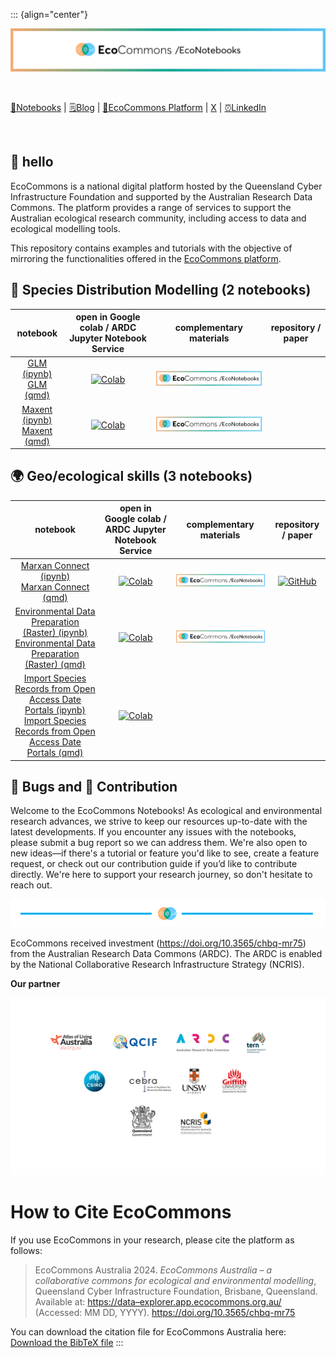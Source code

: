 ::: {align="center"}
<p><a align="center" href="" target="_blank"> <img src="https://github.com/EcoCommons-Australia-2024-2026/notebooks/raw/main/assets/notebooks_banner_withframe.png" alt="Banner" width="850"/> </a></p>

<br>

[📔Notebooks](https://github.com/EcoCommons-Australia-2024-2026/notebooks) \| [🗒️Blog](https://ecocommons-australia-2024-2026.github.io/ec-notebook_site) \| [🌿EcoCommons Platform](https://www.ecocommons.org.au) \| [X](https://twitter.com/EcoCommonsAus) \| [⏰LinkedIn](https://www.linkedin.com/company/ecocommons-australia/posts/?feedView=all)

<br>

## 🐢 hello

EcoCommons is a national digital platform hosted by the Queensland Cyber Infrastructure Foundation and supported by the Australian Research Data Commons. The platform provides a range of services to support the Australian ecological research community, including access to data and ecological modelling tools.

This repository contains examples and tutorials with the objective of mirroring the functionalities offered in the [EcoCommons platform](https://www.ecocommons.org.au/).

<!--- AUTOGENERATED-NOTEBOOKS-TABLE -->

<!---
   WARNING: DO NOT EDIT THIS TABLE MANUALLY. IT IS AUTOMATICALLY GENERATED.
   HEAD OVER TO CONTRIBUTING.MD FOR MORE DETAILS ON HOW TO MAKE CHANGES PROPERLY.
-->

## 🐨 Species Distribution Modelling (2 notebooks)

| **notebook** | **open in Google colab / ARDC Jupyter Notebook Service** | **complementary materials** | **repository / paper** |
|:--:|:--:|:--:|:--:|
| [GLM (ipynb)](https://github.com/EcoCommons-Australia-2024-2026/notebooks/blob/main/notebooks/EC_GLM.ipynb) <br> [GLM (qmd)](https://github.com/EcoCommons-Australia-2024-2026/notebooks/blob/main/notebooks/EC_GLM.qmd) | [![Colab](https://colab.research.google.com/assets/colab-badge.svg)](https://colab.research.google.com/github/EcoCommons-Australia-2024-2026/notebooks/blob/main/notebooks/EC_GLM.ipynb) | [![EcoNotebooks Blog](https://github.com/EcoCommons-Australia-2024-2026/notebooks/raw/main/assets/notebook_icon.png)](https://ecocommons-australia-2024-2026.github.io/notebook-blog/models/EC_GLM.html) |  |
| [Maxent (ipynb)](https://github.com/EcoCommons-Australia-2024-2026/notebooks/blob/main/notebooks/) <br> [Maxent (qmd)](https://github.com/EcoCommons-Australia-2024-2026/notebooks/blob/main/notebooks/.qmd) | [![Colab](https://colab.research.google.com/assets/colab-badge.svg)](https://colab.research.google.com/github/EcoCommons-Australia-2024-2026/notebooks/blob/main/notebooks/) | [![EcoNotebooks Blog](https://github.com/EcoCommons-Australia-2024-2026/notebooks/raw/main/assets/notebook_icon.png)](https://ecocommons-australia-2024-2026.github.io/ec-notebook_site/maxent.qmd) |  |

## 🌍 Geo/ecological skills (3 notebooks)

| **notebook** | **open in Google colab / ARDC Jupyter Notebook Service** | **complementary materials** | **repository / paper** |
|:--:|:--:|:--:|:--:|
| [Marxan Connect (ipynb)](https://github.com/EcoCommons-Australia-2024-2026/notebooks/blob/main/notebooks/) <br> [Marxan Connect (qmd)](https://github.com/EcoCommons-Australia-2024-2026/notebooks/blob/main/notebooks/.qmd) | [![Colab](https://colab.research.google.com/assets/colab-badge.svg)](https://colab.research.google.com/github/EcoCommons-Australia-2024-2026/notebooks/blob/main/notebooks/) | [![EcoNotebooks Blog](https://github.com/EcoCommons-Australia-2024-2026/notebooks/raw/main/assets/notebook_icon.png)](https://ecocommons-australia-2024-2026.github.io/notebook-blog/sp/ecocommons-marxan-integration-poc.html) | [![GitHub](https://badges.aleen42.com/src/github.svg)](https://github.com/EcoCommons-Australia-2024-2026/ecocommons-marxan-integration-poc.git) |
| [Environmental Data Preparation (Raster) (ipynb)](https://github.com/EcoCommons-Australia-2024-2026/notebooks/blob/main/notebooks/raster_preparation.ipynb) <br> [Environmental Data Preparation (Raster) (qmd)](https://github.com/EcoCommons-Australia-2024-2026/notebooks/blob/main/notebooks/raster_preparation.qmd) | [![Colab](https://colab.research.google.com/assets/colab-badge.svg)](https://colab.research.google.com/github/EcoCommons-Australia-2024-2026/notebooks/blob/main/notebooks/raster_preparation.ipynb) | [![EcoNotebooks Blog](https://github.com/EcoCommons-Australia-2024-2026/notebooks/raw/main/assets/notebook_icon.png)](https://ecocommons-australia-2024-2026.github.io/notebook-blog/sdms/raster_preparation.html) |  |
| [Import Species Records from Open Access Date Portals (ipynb)](https://github.com/EcoCommons-Australia-2024-2026/notebooks/blob/main/notebooks/Import_species_data.ipynb) <br> [Import Species Records from Open Access Date Portals (qmd)](https://github.com/EcoCommons-Australia-2024-2026/notebooks/blob/main/notebooks/Import_species_data.qmd) | [![Colab](https://colab.research.google.com/assets/colab-badge.svg)](https://colab.research.google.com/github/EcoCommons-Australia-2024-2026/notebooks/blob/main/notebooks/Import_species_data.ipynb) |  |  |

<!--- AUTOGENERATED-NOTEBOOKS-TABLE -->

## 🐛 Bugs and 🫡 Contribution

Welcome to the EcoCommons Notebooks! As ecological and environmental research advances, we strive to keep our resources up-to-date with the latest developments. If you encounter any issues with the notebooks, please submit a bug report so we can address them. We're also open to new ideas—if there's a tutorial or feature you'd like to see, create a feature request, or check out our contribution guide if you’d like to contribute directly. We're here to support your research journey, so don't hesitate to reach out.

![](https://raw.githubusercontent.com/EcoCommons-Australia-2024-2026/ec-notebook_site/main/images/EC_section_break.png)

EcoCommons received investment (https://doi.org/10.3565/chbq-mr75) from the Australian Research Data Commons (ARDC). The ARDC is enabled by the National Collaborative Research Infrastructure Strategy (NCRIS).

**Our partner**

![](https://raw.githubusercontent.com/EcoCommons-Australia-2024-2026/ec-notebook_site/main/images/partners_logos.png)

# **How to Cite EcoCommons**

If you use EcoCommons in your research, please cite the platform as follows:

> EcoCommons Australia 2024. *EcoCommons Australia – a collaborative commons for ecological and environmental modelling*, Queensland Cyber Infrastructure Foundation, Brisbane, Queensland. Available at: <https://data–explorer.app.ecocommons.org.au/> (Accessed: MM DD, YYYY). <https://doi.org/10.3565/chbq-mr75>

You can download the citation file for EcoCommons Australia here: [Download the BibTeX file](reference.bib)
:::
